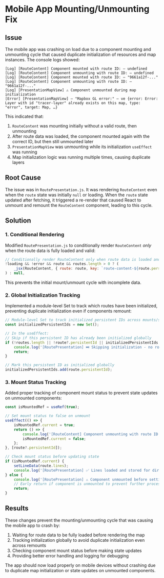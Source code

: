 # Mobile App Mounting/Unmounting Fix

## Issue

The mobile app was crashing on load due to a component mounting and unmounting cycle that caused duplicate initialization of resources and map instances. The console logs showed:

```
[Log] [RouteContent] Component mounted with route ID: – undefined
[Log] [RouteContent] Component unmounting with route ID: – undefined
[Log] [RouteContent] Component mounted with route ID: – "9661a12f-..."
[Log] [RouteContent] Component unmounting with route ID: – "9661a12f-..."
[Log] [PresentationMapView] ⚠️ Component unmounted during map initialization
[Error] [PresentationMapView] – "Mapbox GL error:" – ve {error: Error: Layer with id "tracer-layer" already exists on this map, type: "error", target: Map, …}
```

This indicated that:
1. `RouteContent` was mounting initially without a valid route, then unmounting
2. After route data was loaded, the component mounted again with the correct ID, but then still unmounted later
3. `PresentationMapView` was unmounting while its initialization `useEffect` was running
4. Map initialization logic was running multiple times, causing duplicate layers

## Root Cause

The issue was in `RoutePresentation.js`. It was rendering `RouteContent` even when the `route` state was initially `null` or loading. When the `route` state updated after fetching, it triggered a re-render that caused React to unmount and remount the `RouteContent` component, leading to this cycle.

## Solution

### 1. Conditional Rendering

Modified `RoutePresentation.js` to conditionally render `RouteContent` *only* when the route data is fully loaded and valid:

```jsx
// Conditionally render RouteContent only when route data is loaded and valid
!loading && !error && route && routes.length > 0 ? (
    _jsx(RouteContent, { route: route, key: `route-content-${route.persistentId}` })
) : null,
```

This prevents the initial mount/unmount cycle with incomplete data.

### 2. Global Initialization Tracking

Implemented a module-level Set to track which routes have been initialized, preventing duplicate initialization even if components remount:

```jsx
// Module-level Set to track initialized persistent IDs across mounts/sessions
const initializedPersistentIds = new Set();

// In the useEffect:
// Skip if this persistent ID has already been initialized globally
if (!routes.length || !route?.persistentId || initializedPersistentIds.has(route.persistentId)) {
    console.log('[RoutePresentation] ⏭️ Skipping initialization - no routes, invalid route ID, or already initialized globally for this ID');
    return;
}

// Mark this persistent ID as initialized globally
initializedPersistentIds.add(route.persistentId);
```

### 3. Mount Status Tracking

Added proper tracking of component mount status to prevent state updates on unmounted components:

```jsx
const isMountedRef = useRef(true);

// Set mount status to false on unmount
useEffect(() => {
    isMountedRef.current = true;
    return () => {
        console.log('[RouteContent] Component unmounting with route ID:', route?.persistentId);
        isMountedRef.current = false;
    };
}, [route?.persistentId]);

// Check mount status before updating state
if (isMountedRef.current) {
    setLineData(route.lines);
    console.log('[RoutePresentation] ✅ Lines loaded and stored for direct rendering');
} else {
    console.log('[RoutePresentation] ⚠️ Component unmounted before setting line data');
    // Early return if component is unmounted to prevent further processing
    return;
}
```

## Results

These changes prevent the mounting/unmounting cycle that was causing the mobile app to crash by:

1. Waiting for route data to be fully loaded before rendering the map
2. Tracking initialization globally to avoid duplicate initialization even across remounts
3. Checking component mount status before making state updates
4. Providing better error handling and logging for debugging

The app should now load properly on mobile devices without crashing due to duplicate map initialization or state updates on unmounted components.
